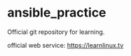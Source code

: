 # ansible_practice
Official git repository for learning.

official web service: https://learnlinux.tv

